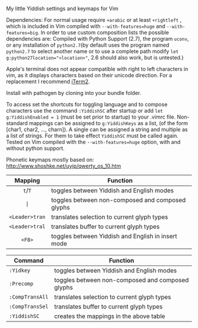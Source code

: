 My little Yiddish settings and keymaps for Vim

Dependencies: For normal usage require `+arabic` or at least `+rightleft` , which is included in Vim compiled with `--with-features=huge` and `--with-features=big`. In order to use custom composition lists the possible dependencies are: Compiled with Python Support (2.7), the program `uconv`, or any installation of `python2.7`(by default uses the program named `python2.7` to select another name or to use a complete path modify `let g:python27location="<location>"`, 2.6 should also work, but is untested.) 

Apple's terminal does not appear compatible with right to left characters in vim, as it displays characters based on their unicode direction. For a replacement I recommend [iTerm2](http://iTerm2.com). 

Install with pathogen by cloning into your bundle folder.

To access set the shortcuts for toggling language and to compose characters use the command
`:YiddishSC` after startup or add `let g:YiddishEnabled = 1` (must be set prior to startup)
to your .vimrc file. Non-standard mappings can be assigned to `g:YiddishKeys` as a list, (of the form [char1, char2, ..., charn]). A single can
be assigned a string and multiple as a list of strings. For them to take effect `YiddishSC`
must be called again. Tested on Vim compiled with the `--with-features=huge` option, with
and without python support.

Phonetic keymaps mostly based on: http://www.shoshke.net/uyip/qwerty_os_10.htm

| Mapping                           | Function                                              |
|:---------------------------------:| ----------------------------------------------------- |
| `t`/`T`                           | toggles between Yiddish and English modes             |
| <code>&#124;</code>               | toggles between non-composed and composed glyphs      |
| <code>&#60;Leader&#62;tran</code> | translates selection to current glyph types           |
| <code>&#60;Leader&#62;tral</code> | translates buffer to current glyph types              |
| <code>&#60;F8&#62;</code>         | toggles between Yiddish and English in insert mode    |


| Command                           | Function                                              |
| --------------------------------- | ----------------------------------------------------- |
| `:Yidkey`                         | toggles between Yiddish and English modes             |
| `:Precomp`                        | toggles between non-composed and composed glyphs      |
| `:CompTransAll`                   | translates selection to current glyph types           |
| `:CompTransSel`                   | translates buffer to current glyph types              |
| `:YiddishSC`                      | creates the mappings in the above table               |
